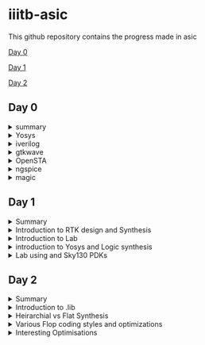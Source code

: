 # iiitb-asic
This github repository contains the progress made in asic 

[Day 0](#day-0)

[Day 1](#day-1)

[Day 2](#day-2)

## Day 0

<details>
 <summary> summary </summary>
  installed and launched the required tools
</details>

<details>
 <summary> Yosys </summary>


 I installed Yosys using the following commands:
```
git clone https://github.com/YosysHQ/yosys.git
cd yosys-master 
sudo apt install make 
sudo apt-get install build-essential clang bison flex \
    libreadline-dev gawk tcl-dev libffi-dev git \
    graphviz xdot pkg-config python3 libboost-system-dev \
    libboost-python-dev libboost-filesystem-dev zlib1g-dev
make 
sudo make install
```
afterinst:

![Screenshot from 2023-08-01 11-24-29](https://github.com/simarthethi/iiitb-asic/assets/140998783/a785f703-c42b-49cf-9224-73cb47949e5a)
</details>

<details>
 <summary> iverilog </summary>


 Installed iverilog using the following command:
  ```bash
sudo apt-get install iverilog
 ```
below is thescreenshot showing iverilog successfully installed
![Screenshot from 2023-08-01 11-25-21](https://github.com/simarthethi/iiitb-asic/assets/140998783/8e2c2866-d51e-4bef-942a-849306bfbce7)
</details>

<details>
 <summary> gtkwave </summary>


 Installed gtkwave using the following command:
  ```bash
sudo apt-get install gtkwave
 ```
Screenshot of gtkwave successfully installed
![Screenshot from 2023-08-01 11-26-05](https://github.com/simarthethi/iiitb-asic/assets/140998783/6aedab78-71dd-4088-b589-54aaeae00841)
</details>

<details>
 <summary> OpenSTA </summary>


 Installed and built OpenSTA (including the needed packages) using the following commands:
 ```bash
sudo apt-get install cmake clang gcctcl swig bison flex
git clone https://github.com/The-OpenROAD-Project/OpenSTA.git
cd OpenSTA
mkdir build
cd build
cmake ..
make
```
screenshot of OpenSTA successfully launched
![Screenshot from 2023-08-01 11-27-24](https://github.com/simarthethi/iiitb-asic/assets/140998783/122a3c8b-8843-422d-a3f3-ccf9c6abc4de)
</details>

<details>
 <summary> ngspice </summary>


 I downloaded the tarball from https://sourceforge.net/projects/ngspice/files/ to a local directory and unpacked it using the following commands:
 ```bash
tar -zxvf ngspice-37.tar.gz
cd ngspice-37
mkdir release
cd release
../configure  --with-x --with-readline=yes --disable-debug
make
sudo make install
 ```
screenshot of ngspice successfully launched

![Screenshot from 2023-08-01 11-29-03](https://github.com/simarthethi/iiitb-asic/assets/140998783/a3cca15a-d8ee-4299-9ea8-8443c02836a4)
</details>

<details>
 <summary> magic </summary>


 Installed magic using the following commands:
  ```bash
sudo apt-get install m4
sudo apt-get install tcsh
sudo apt-get install csh
sudo apt-get install libx11-dev
sudo apt-get install tcl-dev tk-dev
sudo apt-get install libcairo2-dev
sudo apt-get install mesa-common-dev libglu1-mesa-dev
sudo apt-get install libncurses-dev
 ```
screenshot of magic successfully launched
![Screenshot from 2023-08-01 11-28-15](https://github.com/simarthethi/iiitb-asic/assets/140998783/4db4a9e7-6c8e-4e74-a672-0bebaa594885)

![Screenshot from 2023-08-01 11-28-30](https://github.com/simarthethi/iiitb-asic/assets/140998783/9056e4bf-3fd2-4a07-8573-fd258089822e)
</details>


## Day 1

<details>
<summary> Summary </summary>
This section shows how I simulated and synthesized a 2x1 mux using iverilog and yosys respectively. iverilog generates from the RTL design and its testbench a value changing dump file (vcd). gtkwave is the tool used to plot the simulation results of the design. Yosys is a tool which synthesizes RTL designs into a netlist. It is also used to test the synthesized netlist when we provide it with a testbench.

</details>
<details>

<summary> Introduction to RTK design and Synthesis </summary>
**Simulator** : The RTL design is checked for adherence to the spec by simulating the design.
Simulator is the tool used for simulating the design.
** RTL Design **: the RTL Design is the actual verilog code or set of codes which has the intended functionality to meet with the required specifications.
**Testbench**: Testbench is the setup to apply stimulus to the design to check its functionality.

The simulator looks for changes on the input signls. Upon chnages to he input the output is evaluated 

![vsd day_1 simulator](https://github.com/simarthethi/iiitb-asic/assets/140998783/2dcfe72c-25b7-4b2f-8382-0553551bf6b5)

Here **iverilog** is used an open source simulator 
The output of the simulator is a VCD file(Value Change Dump file) which is viewed using **GTKWave** to visualize the waveform

Simulation flow of verilog-
![Screenshot from 2023-08-15 22-45-36](https://github.com/simarthethi/iiitb-asic/assets/140998783/6f142380-b18b-4186-bde1-ccc82de6db1f)
</details>
<details>
<summary> Introduction to Lab </summary>
Under this we will go through how to setup the directory and lab for the course and how to access various files and execute.

**Lab Setup**
The first step under the lab setup is to form a seperate directory for VLSI and gotclone the couse files from https://github.com/kunalg123/sky130RTLDesignAndSynthesisWorkshop.git
```bash
$ cd vsd
$ cd VLSI
$ cd git clone https://github.com/kunalg123/sky130RTLDesignAndSynthesisWorkshop.git
```
Upon the cloning, a new folder with the name sky130RTLDesignAndSynthesisWorkshop is made. 
Under this folder, there will be several folders, such as lib which contains the standard set 
library for sky130 which will be used for the synthesis, verilog_files which contains all the 
source files and testbenches for the experiments to be done.

**Working with iverilog and gtkwave**
Under this, we go over how load files on iverilog and visualise using gtkwave. The terminal is 
opened and the directory is set to the verilog_files, where various source files and their 
respective testbenches are stored. Under this example we will execute the mux using good_mux.v 
and check the functionality using gtkwave to visualise the dumpfile generated. Both the source 
file and testbench are loaded to iverilog.
```bash
$vsd
$ cd VLSI
$ cd sky130RTLDesignAndSynthesisWorkshop
$ cd verilog_files/
$ ls
$ iverilog good_mux.v tb_good_mux.v
$ ./a.out
$ gtkwave tb_good_mux.vcd
```
![vsd day1](https://github.com/simarthethi/iiitb-asic/assets/140998783/ba50c87d-b69c-4cb3-bbf9-e18f3cba145d)
![vsd_day1 libraries](https://github.com/simarthethi/iiitb-asic/assets/140998783/4cf0d6d0-0d06-4f7e-9bdf-a2829e3744ac)
**Waveform on GTKWave**
![vsd day_1 gtk wave](https://github.com/simarthethi/iiitb-asic/assets/140998783/e1c842e3-05f4-4f0f-96cd-e09957e7e9f7)
the waveformon gtkwave is used to check the variations in the output with input.

**MUX code**
To read the code one can use the gvim command and access both the source and testbench
```bash
$ gvim tb_good_mux.v -o good_mux.v
```
**the Source and testbench code**
![Screenshot from 2023-08-13 00-01-25](https://github.com/simarthethi/iiitb-asic/assets/140998783/c50eb689-e502-46ba-b54b-5cc653bea8a0)
</details>
<details>
<summary> introduction to Yosys and Logic synthesis </summary>

The RTL design is the behavioural model of the said specification written in an HDL language. For 
mapping this code to a hardware circuit comes the synthesis. The RTL code is translated to gate 
level using the front end libraries that are .lib files, through synthesis the netlist file is 
derived.

The front end library is also called .lib, which can be explained as a collection for modules for 
the logic gates for the mapping. It contains various types of the same logic gate, such as 2 and 
3 input and gates, and modules for the same gate with different execution speed, which can de 
decided upon the usecase and required specification. The speed of the gates depends the load, 
which for digital circuits are capacitors, thus charging and discharging of capacitors determine 
the speed of the gate, thus the system. For faster speed, we need transistor with more current 
sourcing capacity. Thus the need for wider transistors. But wider transistors enables faster 
processes with the trade off of power and area. Narrow transistors comsumes lesser area and 
power, but comes with bigger delays. Thus the choice of the gate models is made accordingly. The 
time delat should small enough to cover the propogation delay and setup times and at the same
time large enough that it doesn't cause a hold crisis, that is its bigger than the hold time of 
the next gate in process.

One has to guide the synthesizer for the required execution time, ie, the use of faster and slower transistor models while mapping. This is known as constraints.

The synthesizer used under this coursework is Yosys.

Yosys setup flow- 
![Screenshot from 2023-08-15 23-19-06](https://github.com/simarthethi/iiitb-asic/assets/140998783/2c4c6c27-5d4d-4b11-9437-c8543339f9cf)
The design block has the function read_design and .lib has a read_liberty function which reads the design file and .lib 
respectively. The netlist block has the fucntion read_netlist which upon execution generates the netlist file for the 
given design. It is to note design file and netlist file are two different representations for the same given 
specification.

Synthesis verification flow
![Screenshot from 2023-08-15 23-20-39](https://github.com/simarthethi/iiitb-asic/assets/140998783/8371c5eb-7090-4c3a-9e46-d718ae9e3a80)
To verify the synthesis output, we use the iverilog simulator which is given the netlist and testbench as inputs, attain a vcd file, which is visualised using gtkwave. The output on the gtkwave with the netlist file should be the same as in the case of RTL simulation. Since the primary inputs and outputs in case of RTL designs and netlist design remains the same, the same testbench can be used to verify the design.
</details>
<details>
<summary> Lab using and Sky130 PDKs </summary>
Under this section, we go through how to invoke the synthesizer yosys and synthesize the design. For the demonstration, we have taken the synthesis of mux, the good_mux.v file, which we have previously simulated before.

- Step one is to go to the directory for the verilog files and invoke yosys synthesizer.
``` bash
$ cd Documents/ASICs/VLSI/sky130RTLDesignAndSynthesisWorkshop/verilog_files/
$ yosys
```
![Screenshot from 2023-08-15 23-37-45](https://github.com/simarthethi/iiitb-asic/assets/140998783/49e9b91d-13bb-48d7-a31d-151c25a602a6)


- Now we read the .lib using read_liberty and the path is set to the .lib files.
- The behavourial model of mux is read using read_verilog followed by determining the module name to be synthesized.
- The netlist is generated by abc -liberty followed by the path to .lib which specifies what gates are to be linked. Thus the RTL file is converted to netlist.
- The logic being realised can be view using show.
```bash
 read_liberty -lib ~/Documents/ASICs/VLSI/sky130RTLDesignAndSynthesisWorkshop/lib/sky130_fd_sc_hd__tt_025C_1v80.lib
 read_verilog good_mux.v
 synth -top good_mux
 abc -liberty ~/Documents/ASICs/VLSI/sky130RTLDesignAndSynthesisWorkshop/verilog_files/sky130_fd_sc_hd__tt_025C_1v80.lib
 show
```
![vsd day_1 path to lib](https://github.com/simarthethi/iiitb-asic/assets/140998783/34bae7d2-d759-4270-935e-007539eb13a3)
![Screenshot from 2023-08-13 20-55-19](https://github.com/simarthethi/iiitb-asic/assets/140998783/68eb5bab-cc9b-402d-995e-b80974ed5adc)
![vsd day_1 graphical version of logic](https://github.com/simarthethi/iiitb-asic/assets/140998783/98548ea5-3b96-4576-8a48-e091f3980849)

- The netlist file is wriiten using write_verilog followed by the name for the file.
- Gvim edittor is used view the netlist file.
```bash
read_verilog -noattr good_mux_netlist.v
!gvim good_mux_netlist.v
```
![vsd day_1 netlist diagram](https://github.com/simarthethi/iiitb-asic/assets/140998783/b9617e24-c0f7-47ec-9324-36637d712d64)
</details>

## Day 2
<details>
 <summary> Summary </summary>
 I first synthesized a multiple module (made of two submodules) at the multiple module level 
 (both in hierarchical and flattened forms) then at the submodule level. Synthesis at the 
 submodule level is important for two reasons: 1-) when we have multiple instances of same module 
 (we synthesize once and replicate this netlist multiple times and stitch together the replicas 
 to get the multiple module netlist, and 2-) when we want to divide and conquer (in massive 
 designs) so that the tool can generate a portion by portion of the overall netlist and then we 
 can stitch together the netlist portions to get the multiple module netlist. After that, I 
 sumulated the different flop designs using iverilog and gtkwave, then synthesized the designs. 
 Finally, I synthesized 2 designs that were special; their synthesis used optimizations.
</details>
<details>
 <summary> Introduction to .lib </summary>
Under this section, we get a better insight regarding .lib. We have the general overview that it 
stores the models of all the standards cells, various variations and flavours as per the need of 
specification provided. Getting an insight into the .lib file, we start with the file name -

sky130_fd_sc_hd__tt_025C_1v80  
The name sky130 represemts that the library is based on 130nm technology. Under the nomenclature, we define PVT - process, voltage and temperature. Process refers to the variations due to the fabrication, ie. there will variations in the silicon fabricated even by the same machine. There is variation due to the voltage and temperature as well. Silicon is very sensitive to temperature. All these 3 determines how the silicon is going to perform. We aim to design such that silicon works in all the conditions, across various variations. These three are indicated under the name, tt stands for typical process, 25c indicates the temperature - 25C and 1v80 indicates the voltage of 1.80volts. It is to be noted, all the models under the said library are designed for the given PVT parameters.

We open the .lib file using gvim to go through various other informations it provides.
![vsd day_2 walkthrough of lib sky130](https://github.com/simarthethi/iiitb-asic/assets/140998783/983dccad-65ff-4217-b270-0dcd770c8ac3)

- It defines the technology begin used "CMOS" and the delay model as "table_lookup"
- It defines the units for various parameters and quanities, such as, 1ns for time, 1V for voltage, 1mA for current, 1kohm for resistance and 1pF for capacitance.
- It defines the operating conditions as "tt_025C_1v80".

Considering a two input and gate, and compare different two input and gate.
![vsd day_2 comparison btw and gates](https://github.com/simarthethi/iiitb-asic/assets/140998783/e933cdc5-24ab-4748-a94f-6d314459b441)

- The lib files conatins the power and timing information for the 4 possible outcomes.
- All three taken cells are 2 input and gates, but differ in their areas, and2_4 has a larger area than area2_2 and consequently more than and2_0.
- Having a larger area refers to the use of a wider cell. Wider cells will be faster, but consumes more power. This can be seen in the datials under the lib file.
</details>

<details>
<summary> Heirarchial vs Flat Synthesis </summary>
Under this section, we go over what is heirchial synthesis and flat synthesis. For this, we have taken the case of multiple_modul2s.v from verilog files to have a better unstanding.



```bash
simar-thethi@simar-thethi-Inspiron-3542:~/vsd/VLSI/sky130RTLDesignAndSynthesisWorkshop/verilog_files$ multiple_modules.v
```
![vsd day_2 gvimultiple module](https://github.com/simarthethi/iiitb-asic/assets/140998783/f08a2435-b0d5-4196-9413-42419fb33adf)

Gate level diagram
![Screenshot from 2023-08-16 00-21-41](https://github.com/simarthethi/iiitb-asic/assets/140998783/c2c11d4d-b7a4-4e0d-a920-d16e62f82c12)

We go to the directory where we find the model in verilog files
```bash
$ cd Documents/ASICs/VLSI/sky130RTLDesignAndSynthesisWorkshop/verilog_files
$ yosys
read_liberty -lib ~/Documents/ASICs/VLSI/sky130RTLDesignAndSynthesisWorkshop/lib/sky130_fd_sc_hd__tt_025C_1v80.lib
read_verilog multiple_modules.v
synth -top multiple_modules
abc -liberty ~/Documents/ASICs/VLSI/sky130RTLDesignAndSynthesisWorkshop/lib/sky130_fd_sc_hd__tt_025C_1v80.lib
show multiple_modules
```
**Reading and Synthesis of the said module**
![vsd day_2 multiple module yosys](https://github.com/simarthethi/iiitb-asic/assets/140998783/f689253a-3682-4080-b4aa-06ac8d1436c7)
![vsd day_2 reading verilog file](https://github.com/simarthethi/iiitb-asic/assets/140998783/af199fa9-8b89-413c-8619-191c19e687b1)
![vsd day_2 generate netlist m_m](https://github.com/simarthethi/iiitb-asic/assets/140998783/ce6f9abf-f5e4-493f-ad6d-503905bd9300)

- we hit show and expect to attain a similar schematic we had drew
  ![vsd day_2 show graphical rep of m_m](https://github.com/simarthethi/iiitb-asic/assets/140998783/31a1f607-589b-44f1-b463-b5b793512e67)


- We get the image of the top module.
- We don't get to see the and and or gates. We see the modules u1 and u2, which are the instances of the gates.
- **This type of design is called an heirarchial design.**
- We generate the netlist file for the design.
```bash
write_verilog -noattr multiple_modules_hier.v
!gvim multiple_modules_hier.v  
```
![gvim of m_ hiererchial](https://github.com/simarthethi/iiitb-asic/assets/140998783/017232f1-274d-4a29-b288-aafd55ab7a3c)
![vsd day_2 gvim m_m hiererchial pt2](https://github.com/simarthethi/iiitb-asic/assets/140998783/aff0388c-a5d1-4d54-a903-243277e659fc)

- In the netlist generated, it is observed that the hierarchy is maintained. The top module has instances of sub moduke 1 and 2, and the two modules are seperately defined implementing the and and or gates.
- It is to be more, since this is CMOS technology, we implement the gates using a nand gate with inverted inputs for or gate and nor gate with inverted inputs for and gate.

Now we will look into flat design techcnique.
```bash
write_verilog -noattr multiple_modules_flat.v
!gvim multiple_modules_flat.v
```
![vsd day_2 gvim m_m flattop synthesis](https://github.com/simarthethi/iiitb-asic/assets/140998783/4f3fb545-0eb5-4a0b-ac0d-a9d595935eaf)
![flattop synthesis pt2](https://github.com/simarthethi/iiitb-asic/assets/140998783/7700a0f5-c504-4388-94b8-9f621a23028a)

- In the new netlist, we don't see any instances of submodules such as u1 and u2.
- We get direct instances of and and or gates under the flat design.
- This type of design is known as flat desigin techniques.

```bash
flatten
show multiple_modules
```
![vsd day_2 show multiple module flat](https://github.com/simarthethi/iiitb-asic/assets/140998783/75a2d5e4-4bce-4b08-adcb-d3e6037e3f76)
We saw how to synthesis the top module, now we will look into synthesis of submodules.
![vsd say_2 show sub_module 1](https://github.com/simarthethi/iiitb-asic/assets/140998783/e7a8c22e-b586-47e0-8e14-e18bf1977fa9)
- We only see submodule 1, we don't get to see the multiple module or submodule 2.

</details>
<details>
<summary> Various Flop coding styles and optimizations </summary>
Under this section, we go through all the various types of flops available and how to design and 
code them efficiently. All the required files are presen in the folder verilog_files.
To understand the need of flops, we refer the example of a simple circuit with delays as 2ns for 
and gate and 1ns for or gate.
 
![Screenshot from 2023-08-16 01-14-56](https://github.com/simarthethi/iiitb-asic/assets/140998783/823b6384-2b96-4bf6-9f9e-29960f572b73)


- Considering the input goes from 0 to 1 for a and b and simultaneously, 1 to 0 for c.
- Ideally for the transition from (001) to (110), the output should have been a constant at 1,
but because of the delay, we get outout as 0 for a brief period of 2ns.
- This is called a glitch.
![Screenshot from 2023-08-16 01-17-36](https://github.com/simarthethi/iiitb-asic/assets/140998783/32a7f827-b33c-4083-9ae7-ed5ddd611cba)

- More the number of combinational circuits, more number of glitches appear, giving a glitchy output.
- To avoid this, we need an element to store the value. Comes the flops into picture.
- We use a D flipflop. They are a storage element. They are placed between combinational circuits and changes value only at clock edge.
![Screenshot from 2023-08-16 01-19-10](https://github.com/simarthethi/iiitb-asic/assets/140998783/6f21888e-78ba-4fb3-a203-feb739b160ac)

- We need to initailise the flops, else the combinational circuits gives a garbage value. For this purpose we have reset and set pins. They can be asynchoronous and synchronous.

Types of flops

- Flops can be designed to be asynchronous or synchronous. It depends on whether the flop is sensitive to the reset and set parameters.
- Under asynchronous, the flop is sensitive to the reset or set, ie the design checks for them and the moment, reset is encountered, the output is pulled to 0 irrespective of the clock. For asynchronous set, the output is pulled to 1.
- The circuit design and timing diagram along with verilog code is displayed under the image below under column 1.
- Under the case of synchronous reset, the output is pulled to 0 at the next clock cycle. The design and timing diagram along the verilog code is shown under the column 2 of the image below.
- Sync reset can be understodd as the input is pulled to 0, thus output becomes 0 for next clock cycle.

![Screenshot from 2023-08-16 01-22-20](https://github.com/simarthethi/iiitb-asic/assets/140998783/770b73ce-325c-42c9-9e86-35995680fd99)

Now, we go through simuations of async reset, async set and sync async reset and observe the waveforms using gtkwave to have a better understand.

**RTL code for dff_asyncres**
```bash
module dff_asyncres ( input clk ,  input async_reset , input d , output reg q );
always @ (posedge clk , posedge async_reset)
begin
	if(async_reset)
		q <= 1'b0;
	else	
		q <= d;
end
endmodule
```
On execution of iverilog and gtkwave we get
![vsd day_2 dff asyncres](https://github.com/simarthethi/iiitb-asic/assets/140998783/63ca8084-3fb8-4bc6-a631-690fd92672d0)
![vsd day_2 gtkwave dff asyncres](https://github.com/simarthethi/iiitb-asic/assets/140998783/00e0eca2-13f9-41eb-9ed1-7604185aa593)
- We can observe that the output q goes to 0 when the reset is encountered.
- Now we synthesis the design using yosys.

![vsd day_2yosys dff asyncres](https://github.com/simarthethi/iiitb-asic/assets/140998783/e8c03f69-9d14-4824-bf0a-535504d8bec8)
![vsd day_2 reading dff ayncres](https://github.com/simarthethi/iiitb-asic/assets/140998783/dd54d587-e4e1-4128-8a79-68370e35b5e2)

**RTL design of dff_async_set**
```bash
module dff_async_set ( input clk ,  input async_set , input d , output reg q );
always @ (posedge clk , posedge async_set)
begin
	if(async_set)
		q <= 1'b1;
	else	
		q <= d;
end
endmodule
```
- upon execution on terminal using iverilog and gtkwave
![vsd day_2 dff async set](https://github.com/simarthethi/iiitb-asic/assets/140998783/fc3ff189-8c67-478a-9ce3-fe12772e468c)
![gtkwave dff async set](https://github.com/simarthethi/iiitb-asic/assets/140998783/2f11ebf4-4daa-4b12-b53f-dd841782cf6d)

- We can observe that the output q goes to 1 as soon as we encounter the set irrespective of that clock. -Now we synthesis the design using yosys.
![vsd day_2 graphical dff  asynset](https://github.com/simarthethi/iiitb-asic/assets/140998783/d64f3b85-e656-4ac1-b58b-a48b000f0274)

**RTL code for dff_syncres**
```bash
module dff_syncres ( input clk ,  input sync_reset , input d , output reg q );
always @ (posedge clk )
begin
	if(sync_reset)
		q <= 1'b0;
	else	
		q <= d;
end
endmodule
```
- Upon executing iverilog and gtkwave
![vsd day_2 syncres](https://github.com/simarthethi/iiitb-asic/assets/140998783/988d2164-d386-4cbe-9de9-bf4178a15979)
![gtkwave dff syncres](https://github.com/simarthethi/iiitb-asic/assets/140998783/541ecbfa-0abd-4983-bee4-27ba81108523)
- It is observed that the output q is set to 0 at the next clock pulse when the reset is encountered, thus it is the case of sync reset.
- Now we synthesis the design using yosys.
![vsd day_2 graphical repp dff syncres](https://github.com/simarthethi/iiitb-asic/assets/140998783/b473d2c0-9789-472f-bd15-7e33485c943f)

</details>
<details>
<summary> Interesting Optimisations</summary>
Under this section we look into two interesting cases and how they are executed and designed.

First we look into mul2.v

- Code for mul2.v
```bash
module mul2 (input [2:0] a, output [3:0] y);
	assign y = a * 2;
endmodule
```
- The block diagram and the truth table for the executed logic is shown under.
![Screenshot from 2023-08-16 02-08-26](https://github.com/simarthethi/iiitb-asic/assets/140998783/d9b3bdff-8374-463d-913c-88db7e39d59b)

- From these, we are able to infer that the logic requires the input to be multiplied with 2, and upon checking the output it is the input with 1'b0 padding.
- Thus the design for the logic needs no hardware to be mapped.
- We will confirm this using yosys.
![Screenshot from 2023-08-16 02-11-02](https://github.com/simarthethi/iiitb-asic/assets/140998783/c746b58e-d304-4586-a3a5-6b4b272ac42f)

- From the yosys synthesis, we observe the number of cells in design is 0 and there is no hardware to be mapped. These have been highlighted in the picture above.
- The schematic attained shows a similar result.
- This was done in case of multiplication with 2. For multiplication with 4, we give 2'b00 padding and for 8, we give 3'b000 padding. This goes on.

Now, we look into another special case.

- Condider a 3bit number a[2:0], and the logic to be implemented is that the output y[5:0] is equal to 9 times of a[2:0].
- Code for execution
```bash
module mult8 (input [2:0] a , output [5:0] y);
	assign y = a * 9;
endmodule
```
- explanation
![Screenshot from 2023-08-16 02-13-28](https://github.com/simarthethi/iiitb-asic/assets/140998783/df14eb46-1a54-4e03-a098-54ce543cf23e)

- Multiplcation with 9 can be seen as multiplication with 8 and plus 1.
- We know multiplication with 8 is equal to 3'b000 padding, and adding the same 3 bit number to the padded number comes of as concatanation of {a,a}.
- Thus there are no standard cell required for the design. We verify this using yosys.
![Screenshot from 2023-08-16 02-15-45](https://github.com/simarthethi/iiitb-asic/assets/140998783/20c612e7-3e59-4b14-9931-2d1810ede082)

- We see that there are no standard cells required.
- We see the concatanation operation done in the netlist.







